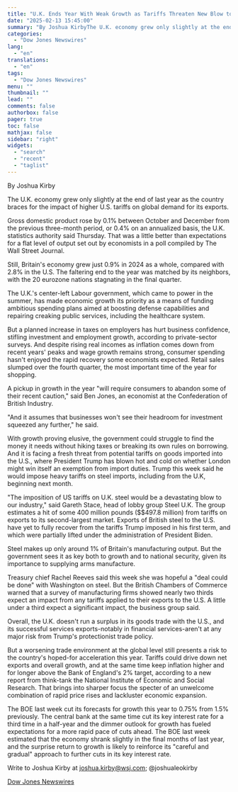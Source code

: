 ```yaml
---
title: "U.K. Ends Year With Weak Growth as Tariffs Threaten New Blow to Limping Economy — Update"
date: "2025-02-13 15:45:00"
summary: "By Joshua KirbyThe U.K. economy grew only slightly at the end of last year as the country braces for the impact of higher U.S. tariffs on global demand for its exports.Gross domestic product rose by 0.1% between October and December from the previous three-month period, or 0.4% on an annualized..."
categories:
  - "Dow Jones Newswires"
lang:
  - "en"
translations:
  - "en"
tags:
  - "Dow Jones Newswires"
menu: ""
thumbnail: ""
lead: ""
comments: false
authorbox: false
pager: true
toc: false
mathjax: false
sidebar: "right"
widgets:
  - "search"
  - "recent"
  - "taglist"
---
```


By Joshua Kirby

The U.K. economy grew only slightly at the end of last year as the country braces for the impact of higher U.S. tariffs on global demand for its exports.

Gross domestic product rose by 0.1% between October and December from the previous three-month period, or 0.4% on an annualized basis, the U.K. statistics authority said Thursday. That was a little better than expectations for a flat level of output set out by economists in a poll compiled by The Wall Street Journal.

Still, Britain's economy grew just 0.9% in 2024 as a whole, compared with 2.8% in the U.S. The faltering end to the year was matched by its neighbors, with the 20 eurozone nations stagnating in the final quarter.

The U.K.'s center-left Labour government, which came to power in the summer, has made economic growth its priority as a means of funding ambitious spending plans aimed at boosting defense capabilities and repairing creaking public services, including the healthcare system.

But a planned increase in taxes on employers has hurt business confidence, stifling investment and employment growth, according to private-sector surveys. And despite rising real incomes as inflation comes down from recent years' peaks and wage growth remains strong, consumer spending hasn't enjoyed the rapid recovery some economists expected. Retail sales slumped over the fourth quarter, the most important time of the year for shopping.

A pickup in growth in the year "will require consumers to abandon some of their recent caution," said Ben Jones, an economist at the Confederation of British Industry.

"And it assumes that businesses won't see their headroom for investment squeezed any further," he said.

With growth proving elusive, the government could struggle to find the money it needs without hiking taxes or breaking its own rules on borrowing. And it is facing a fresh threat from potential tariffs on goods imported into the U.S., where President Trump has blown hot and cold on whether London might win itself an exemption from import duties. Trump this week said he would impose heavy tariffs on steel imports, including from the U.K, beginning next month.

"The imposition of US tariffs on U.K. steel would be a devastating blow to our industry," said Gareth Stace, head of lobby group Steel U.K. The group estimates a hit of some 400 million pounds ($$497.8 million) from tariffs on exports to its second-largest market. Exports of British steel to the U.S. have yet to fully recover from the tariffs Trump imposed in his first term, and which were partially lifted under the administration of President Biden.

Steel makes up only around 1% of Britain's manufacturing output. But the government sees it as key both to growth and to national security, given its importance to supplying arms manufacture.

Treasury chief Rachel Reeves said this week she was hopeful a "deal could be done" with Washington on steel. But the British Chambers of Commerce warned that a survey of manufacturing firms showed nearly two thirds expect an impact from any tariffs applied to their exports to the U.S. A little under a third expect a significant impact, the business group said.

Overall, the U.K. doesn't run a surplus in its goods trade with the U.S., and its successful services exports-notably in financial services-aren't at any major risk from Trump's protectionist trade policy.

But a worsening trade environment at the global level still presents a risk to the country's hoped-for acceleration this year. Tariffs could drive down net exports and overall growth, and at the same time keep inflation higher and for longer above the Bank of England's 2% target, according to a new report from think-tank the National Institute of Economic and Social Research. That brings into sharper focus the specter of an unwelcome combination of rapid price rises and lackluster economic expansion.

The BOE last week cut its forecasts for growth this year to 0.75% from 1.5% previously. The central bank at the same time cut its key interest rate for a third time in a half-year and the dimmer outlook for growth has fueled expectations for a more rapid pace of cuts ahead. The BOE last week estimated that the economy shrank slightly in the final months of last year, and the surprise return to growth is likely to reinforce its "careful and gradual" approach to further cuts in its key interest rate.

Write to Joshua Kirby at joshua.kirby@wsj.com; @joshualeokirby

[Dow Jones Newswires](https://www.tradingview.com/news/DJN_DN20250213003755:0-u-k-ends-year-with-weak-growth-as-tariffs-threaten-new-blow-to-limping-economy-update/)
